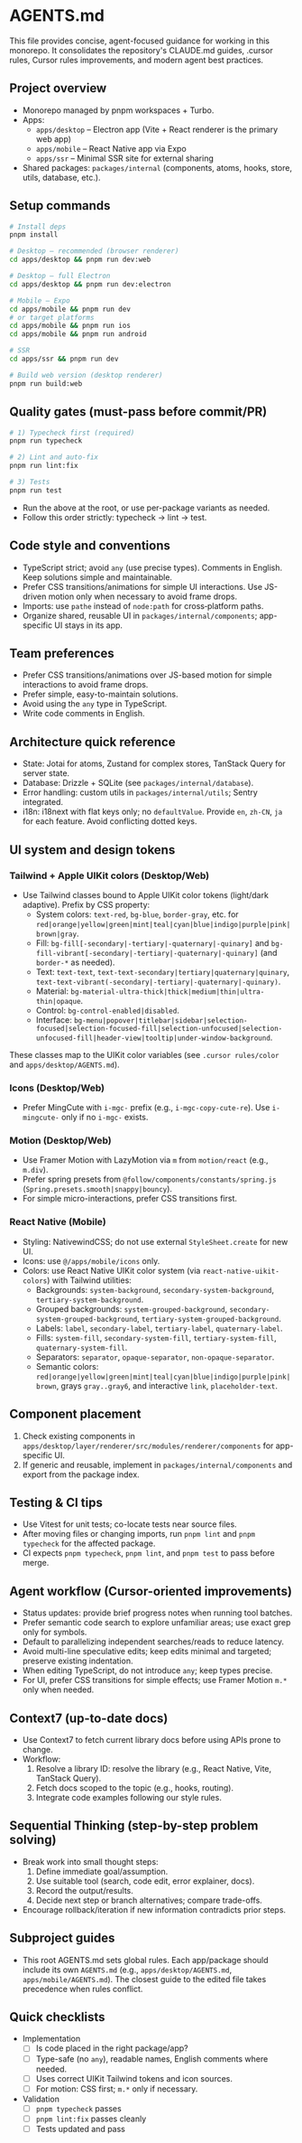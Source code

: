 # AGENTS.md

This file provides concise, agent-focused guidance for working in this monorepo. It consolidates the repository's CLAUDE.md guides, .cursor rules, Cursor rules improvements, and modern agent best practices.

## Project overview

- Monorepo managed by pnpm workspaces + Turbo.
- Apps:
  - `apps/desktop` – Electron app (Vite + React renderer is the primary web app)
  - `apps/mobile` – React Native app via Expo
  - `apps/ssr` – Minimal SSR site for external sharing
- Shared packages: `packages/internal` (components, atoms, hooks, store, utils, database, etc.).

## Setup commands

```bash
# Install deps
pnpm install

# Desktop – recommended (browser renderer)
cd apps/desktop && pnpm run dev:web

# Desktop – full Electron
cd apps/desktop && pnpm run dev:electron

# Mobile – Expo
cd apps/mobile && pnpm run dev
# or target platforms
cd apps/mobile && pnpm run ios
cd apps/mobile && pnpm run android

# SSR
cd apps/ssr && pnpm run dev

# Build web version (desktop renderer)
pnpm run build:web
```

## Quality gates (must-pass before commit/PR)

```bash
# 1) Typecheck first (required)
pnpm run typecheck

# 2) Lint and auto-fix
pnpm run lint:fix

# 3) Tests
pnpm run test
```

- Run the above at the root, or use per-package variants as needed.
- Follow this order strictly: typecheck → lint → test.

## Code style and conventions

- TypeScript strict; avoid `any` (use precise types). Comments in English. Keep solutions simple and maintainable.
- Prefer CSS transitions/animations for simple UI interactions. Use JS-driven motion only when necessary to avoid frame drops.
- Imports: use `pathe` instead of `node:path` for cross‑platform paths.
- Organize shared, reusable UI in `packages/internal/components`; app-specific UI stays in its app.

## Team preferences

- Prefer CSS transitions/animations over JS-based motion for simple interactions to avoid frame drops.
- Prefer simple, easy-to-maintain solutions.
- Avoid using the `any` type in TypeScript.
- Write code comments in English.

## Architecture quick reference

- State: Jotai for atoms, Zustand for complex stores, TanStack Query for server state.
- Database: Drizzle + SQLite (see `packages/internal/database`).
- Error handling: custom utils in `packages/internal/utils`; Sentry integrated.
- i18n: i18next with flat keys only; no `defaultValue`. Provide `en`, `zh-CN`, `ja` for each feature. Avoid conflicting dotted keys.

## UI system and design tokens

### Tailwind + Apple UIKit colors (Desktop/Web)

- Use Tailwind classes bound to Apple UIKit color tokens (light/dark adaptive). Prefix by CSS property:
  - System colors: `text-red`, `bg-blue`, `border-gray`, etc. for `red|orange|yellow|green|mint|teal|cyan|blue|indigo|purple|pink|brown|gray`.
  - Fill: `bg-fill[-secondary|-tertiary|-quaternary|-quinary]` and `bg-fill-vibrant[-secondary|-tertiary|-quaternary|-quinary]` (and `border-*` as needed).
  - Text: `text-text`, `text-text-secondary|tertiary|quaternary|quinary`, `text-text-vibrant(-secondary|-tertiary|-quaternary|-quinary)`.
  - Material: `bg-material-ultra-thick|thick|medium|thin|ultra-thin|opaque`.
  - Control: `bg-control-enabled|disabled`.
  - Interface: `bg-menu|popover|titlebar|sidebar|selection-focused|selection-focused-fill|selection-unfocused|selection-unfocused-fill|header-view|tooltip|under-window-background`.

These classes map to the UIKit color variables (see `.cursor rules/color` and `apps/desktop/AGENTS.md`).

### Icons (Desktop/Web)

- Prefer MingCute with `i-mgc-` prefix (e.g., `i-mgc-copy-cute-re`). Use `i-mingcute-` only if no `i-mgc-` exists.

### Motion (Desktop/Web)

- Use Framer Motion with LazyMotion via `m` from `motion/react` (e.g., `m.div`).
- Prefer spring presets from `@follow/components/constants/spring.js` (`Spring.presets.smooth|snappy|bouncy`).
- For simple micro-interactions, prefer CSS transitions first.

### React Native (Mobile)

- Styling: NativewindCSS; do not use external `StyleSheet.create` for new UI.
- Icons: use `@/apps/mobile/icons` only.
- Colors: use React Native UIKit color system (via `react-native-uikit-colors`) with Tailwind utilities:
  - Backgrounds: `system-background`, `secondary-system-background`, `tertiary-system-background`.
  - Grouped backgrounds: `system-grouped-background`, `secondary-system-grouped-background`, `tertiary-system-grouped-background`.
  - Labels: `label`, `secondary-label`, `tertiary-label`, `quaternary-label`.
  - Fills: `system-fill`, `secondary-system-fill`, `tertiary-system-fill`, `quaternary-system-fill`.
  - Separators: `separator`, `opaque-separator`, `non-opaque-separator`.
  - Semantic colors: `red|orange|yellow|green|mint|teal|cyan|blue|indigo|purple|pink|brown`, grays `gray..gray6`, and interactive `link`, `placeholder-text`.

## Component placement

1. Check existing components in `apps/desktop/layer/renderer/src/modules/renderer/components` for app-specific UI.
2. If generic and reusable, implement in `packages/internal/components` and export from the package index.

## Testing & CI tips

- Use Vitest for unit tests; co-locate tests near source files.
- After moving files or changing imports, run `pnpm lint` and `pnpm typecheck` for the affected package.
- CI expects `pnpm typecheck`, `pnpm lint`, and `pnpm test` to pass before merge.

## Agent workflow (Cursor-oriented improvements)

- Status updates: provide brief progress notes when running tool batches.
- Prefer semantic code search to explore unfamiliar areas; use exact grep only for symbols.
- Default to parallelizing independent searches/reads to reduce latency.
- Avoid multi-line speculative edits; keep edits minimal and targeted; preserve existing indentation.
- When editing TypeScript, do not introduce `any`; keep types precise.
- For UI, prefer CSS transitions for simple effects; use Framer Motion `m.*` only when needed.

## Context7 (up-to-date docs)

- Use Context7 to fetch current library docs before using APIs prone to change.
- Workflow:
  1. Resolve a library ID: resolve the library (e.g., React Native, Vite, TanStack Query).
  2. Fetch docs scoped to the topic (e.g., hooks, routing).
  3. Integrate code examples following our style rules.

## Sequential Thinking (step-by-step problem solving)

- Break work into small thought steps:
  1. Define immediate goal/assumption.
  2. Use suitable tool (search, code edit, error explainer, docs).
  3. Record the output/results.
  4. Decide next step or branch alternatives; compare trade-offs.
- Encourage rollback/iteration if new information contradicts prior steps.

## Subproject guides

- This root AGENTS.md sets global rules. Each app/package should include its own `AGENTS.md` (e.g., `apps/desktop/AGENTS.md`, `apps/mobile/AGENTS.md`). The closest guide to the edited file takes precedence when rules conflict.

## Quick checklists

- Implementation
  - [ ] Is code placed in the right package/app?
  - [ ] Type-safe (no `any`), readable names, English comments where needed.
  - [ ] Uses correct UIKit Tailwind tokens and icon sources.
  - [ ] For motion: CSS first; `m.*` only if necessary.

- Validation
  - [ ] `pnpm typecheck` passes
  - [ ] `pnpm lint:fix` passes cleanly
  - [ ] Tests updated and pass
